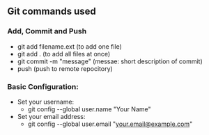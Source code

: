 ## Git commands used
### Add, Commit and Push
- git add filename.ext (to add one file)
- git add . (to add all files at once)
- git commit -m "message" (messae: short description of commit)
- push (push to remote repocitory)

### Basic Configuration:
- Set your username:
    - git config --global user.name "Your Name"
- Set your email address:
    - git config --global user.email "your.email@example.com"

